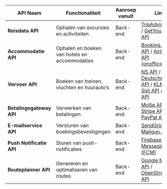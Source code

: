 
| API Naam | Functionaliteit | Aanroep vanuit | Link |
|----------|---------------|----------------|------|
| **Reisdata API** | Ophalen van excursies en activiteiten | Back-end | [TripAdvisor API](https://developer-tripadvisor.com/) / [GetYourGuide API](https://open.getyourguide.com/) |
| **Accommodatie API** | Ophalen en boeken van hotels en accommodaties | Back-end | [Booking.com API](https://developers.booking.com/) / [Airbnb API (onofficieel)](https://rapidapi.com/apidojo/api/airbnb13) |
| **Vervoer API** | Boeken van treinen, vluchten en huurauto’s | Back-end | [NS API](https://apiportal.ns.nl/) / [Deutsche Bahn API](https://developer.deutschebahn.com/store/apis/list) / [KLM API](https://developer.klm.com/) / [Sixt API](https://www.sixt.io/) / [Hertz API](https://developer.hertz.com/) |
| **Betalingsgateway API** | Verwerken van betalingen | Back-end | [Mollie API](https://docs.mollie.com/) / [Stripe API](https://stripe.com/docs/api) / [PayPal API](https://developer.paypal.com/docs/api/overview/) |
| **E-mailservice API** | Versturen van boekingsbevestigingen | Back-end | [SendGrid API](https://sendgrid.com/docs/api-reference/) / [Mailgun API](https://www.mailgun.com/) |
| **Push Notificatie API** | Sturen van push-notificaties | Back-end | [Firebase Cloud Messaging (FCM)](https://firebase.google.com/docs/cloud-messaging) |
| **Routeplanner API** | Genereren en optimaliseren van routes | Back-end | [Google Maps API](https://developers.google.com/maps/documentation) / [OpenStreetMap API](https://operations.osmfoundation.org/policies/api/) |
